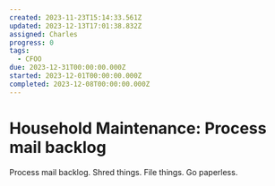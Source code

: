 ```yaml
---
created: 2023-11-23T15:14:33.561Z
updated: 2023-12-13T17:01:38.832Z
assigned: Charles
progress: 0
tags:
  - CFOO
due: 2023-12-31T00:00:00.000Z
started: 2023-12-01T00:00:00.000Z
completed: 2023-12-08T00:00:00.000Z
---
```


# Household Maintenance: Process mail backlog

Process mail backlog. Shred things. File things. Go paperless.
